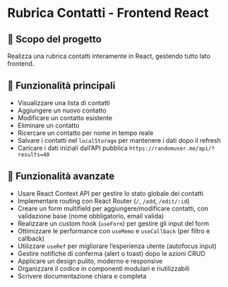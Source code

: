 # Rubrica Contatti - Frontend React

## 🎯 Scopo del progetto

Realizza una rubrica contatti interamente in React, gestendo tutto lato frontend.

## 🚀 Funzionalità principali

- Visualizzare una lista di contatti
- Aggiungere un nuovo contatto
- Modificare un contatto esistente
- Eliminare un contatto
- Ricercare un contatto per nome in tempo reale
- Salvare i contatti nel `localStorage` per mantenere i dati dopo il refresh
- Caricare i dati iniziali dall’API pubblica `https://randomuser.me/api/?results=40`

## 🚀 Funzionalità avanzate

- Usare React Context API per gestire lo stato globale dei contatti
- Implementare routing con React Router (`/`, `/add`, `/edit/:id`)
- Creare un form multifield per aggiungere/modificare contatti, con validazione base (nome obbligatorio, email valida)
- Realizzare un custom hook (`useForm`) per gestire gli input del form
- Ottimizzare le performance con `useMemo` e `useCallback` (per filtro e callback)
- Utilizzare `useRef` per migliorare l’esperienza utente (autofocus input)
- Gestire notifiche di conferma (alert o toast) dopo le azioni CRUD
- Applicare un design pulito, moderno e responsive
- Organizzare il codice in componenti modulari e riutilizzabili
- Scrivere documentazione chiara e completa